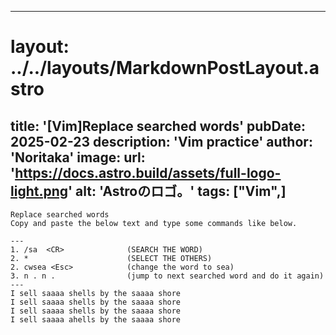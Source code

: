 
---
# layout: ../../layouts/MarkdownPostLayout.astro
title: '[Vim]Replace searched words'
pubDate: 2025-02-23
description: 'Vim practice'
author: 'Noritaka'
image:
    url: 'https://docs.astro.build/assets/full-logo-light.png'
    alt: 'Astroのロゴ。'
tags: ["Vim",]
---


```
Replace searched words
Copy and paste the below text and type some commands like below.

---     
1. /sa  <CR>              (SEARCH THE WORD)
2. *                      (SELECT THE OTHERS)
2. cwsea <Esc>            (change the word to sea)
3. n . n .                (jump to next searched word and do it again)
---
I sell saaaa shells by the saaaa shore
I sell saaaa shells by the saaaa shore
I sell saaaa shells by the saaaa shore
I sell saaaa ahells by the saaaa shore
```
